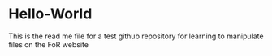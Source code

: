 # Hello-World
This  is the read me file  for a test github repository for learning to manipulate files on the FoR website
